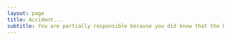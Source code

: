 ```yaml
---
layout: page
title: Accident...
subtitle: You are partially responsible because you did know that the bolted joints were unsafe.
---
```


